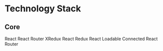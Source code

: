# Technology Stack

## Core
React
React Router
XRedux
React Redux
React Loadable
Connected React Router